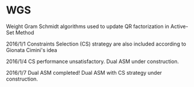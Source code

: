 # WGS
Weight Gram Schmidt algorithms used to update QR factorization in Active-Set Method

2016/1/1 
Constraints Selection (CS) strategy are also included according to Gionata Cimini's idea

2016/1/4 
CS performance unsatisfactory. Dual ASM under construction.

2016/1/7
Dual ASM completed! Dual ASM with CS strategy under construction.

